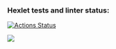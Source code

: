 ### Hexlet tests and linter status:
[![Actions Status](https://github.com/lipanissa9helen/frontend-project-11/workflows/hexlet-check/badge.svg)](https://github.com/lipanissa9helen/frontend-project-11/actions)

<a href="https://codeclimate.com/github/lipanissa9helen/frontend-project-11/maintainability"><img src="https://api.codeclimate.com/v1/badges/c447359a98b48d5ce886/maintainability" /></a>